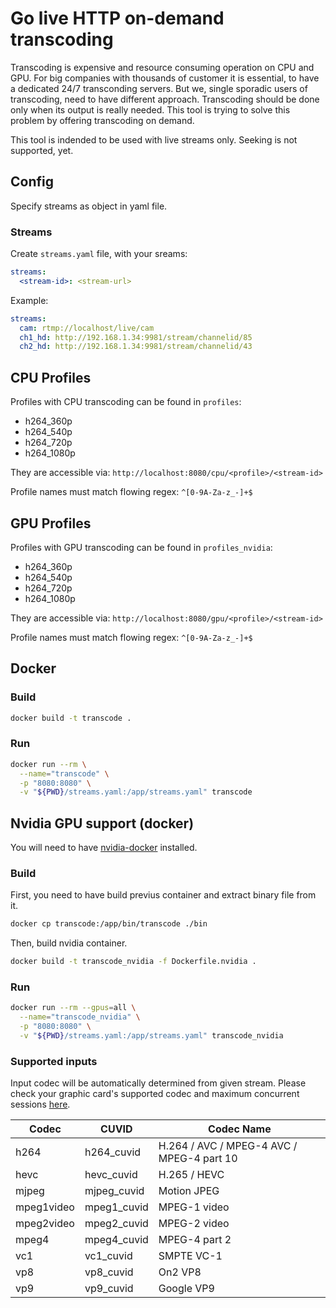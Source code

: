 # Go live HTTP on-demand transcoding
Transcoding is expensive and resource consuming operation on CPU and GPU. For big companies with thousands of customer it is essential, to have a dedicated 24/7 transconding servers. But we, single sporadic users of transcoding, need to have different approach. Transcoding should be done only when its output is really needed. This tool is trying to solve this problem by offering transcoding on demand.

This tool is indended to be used with live streams only. Seeking is not supported, yet.

## Config
Specify streams as object in yaml file.

### Streams
Create `streams.yaml` file, with your sreams:

```yaml
streams:
  <stream-id>: <stream-url>
```

Example:
```yaml
streams:
  cam: rtmp://localhost/live/cam
  ch1_hd: http://192.168.1.34:9981/stream/channelid/85
  ch2_hd: http://192.168.1.34:9981/stream/channelid/43
```

## CPU Profiles
Profiles with CPU transcoding can be found in `profiles`:

* h264_360p
* h264_540p
* h264_720p
* h264_1080p

They are accessible via: `http://localhost:8080/cpu/<profile>/<stream-id>`

Profile names must match flowing regex: `^[0-9A-Za-z_-]+$`

## GPU Profiles
Profiles with GPU transcoding can be found in `profiles_nvidia`:

* h264_360p
* h264_540p
* h264_720p
* h264_1080p

They are accessible via: `http://localhost:8080/gpu/<profile>/<stream-id>`

Profile names must match flowing regex: `^[0-9A-Za-z_-]+$`

## Docker

### Build

```sh
docker build -t transcode .
```

### Run

```sh
docker run --rm \
  --name="transcode" \
  -p "8080:8080" \
  -v "${PWD}/streams.yaml:/app/streams.yaml" transcode
```

## Nvidia GPU support (docker)

You will need to have [nvidia-docker](https://github.com/NVIDIA/nvidia-docker) installed.

### Build

First, you need to have build previus container and extract binary file from it.

```sh
docker cp transcode:/app/bin/transcode ./bin
```

Then, build nvidia container.

```sh
docker build -t transcode_nvidia -f Dockerfile.nvidia .
```

### Run

```sh
docker run --rm --gpus=all \
  --name="transcode_nvidia" \
  -p "8080:8080" \
  -v "${PWD}/streams.yaml:/app/streams.yaml" transcode_nvidia
```

### Supported inputs

Input codec will be automatically determined from given stream. Please check your graphic card's supported codec and maximum concurrent sessions [here](https://developer.nvidia.com/video-encode-decode-gpu-support-matrix).

| Codec      | CUVID       | Codec Name                                |
| ---------- | ----------- | ----------------------------------------- |
| h264       | h264_cuvid  | H.264 / AVC / MPEG-4 AVC / MPEG-4 part 10 |
| hevc       | hevc_cuvid  | H.265 / HEVC                              |
| mjpeg      | mjpeg_cuvid | Motion JPEG                               |
| mpeg1video | mpeg1_cuvid | MPEG-1 video                              |
| mpeg2video | mpeg2_cuvid | MPEG-2 video                              |
| mpeg4      | mpeg4_cuvid | MPEG-4 part 2                             |
| vc1        | vc1_cuvid   | SMPTE VC-1                                |
| vp8        | vp8_cuvid   | On2 VP8                                   |
| vp9        | vp9_cuvid   | Google VP9                                |
